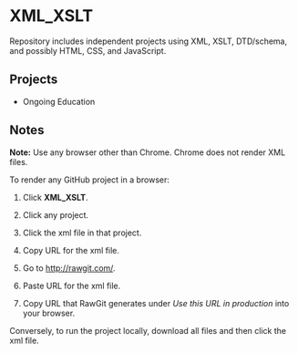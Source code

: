 # XML_XSLT
Repository includes independent projects using XML, XSLT, DTD/schema, and possibly HTML, CSS, and JavaScript.

## Projects
* Ongoing Education

## Notes

**Note:** Use any browser other than Chrome. Chrome does not render XML files.

To render any GitHub project in a browser:

1. Click **XML_XSLT**.

2. Click any project. 

3. Click the xml file in that project.

4. Copy URL for the xml file.

5. Go to http://rawgit.com/.

6. Paste URL for the xml file.

7. Copy URL that RawGit generates under *Use this URL in production* into your browser.

Conversely, to run the project locally, download all files and then click the xml file.